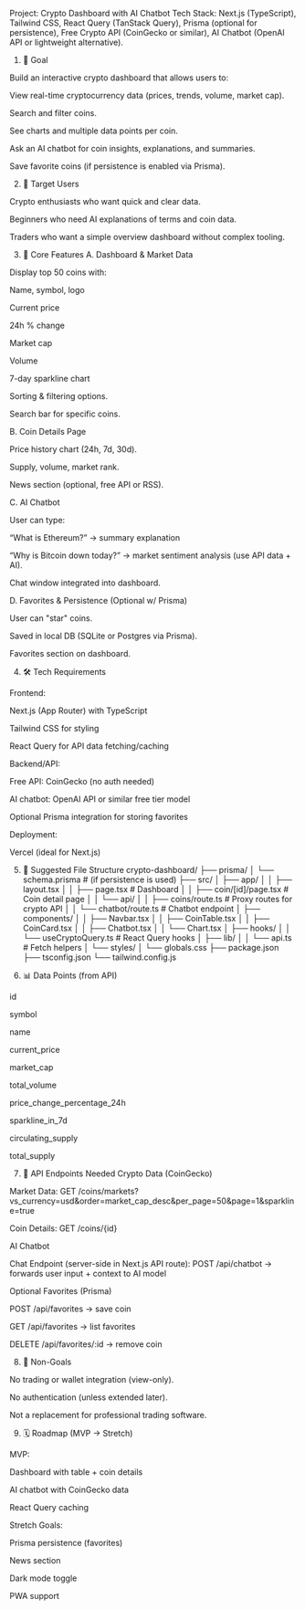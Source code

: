Project: Crypto Dashboard with AI Chatbot
Tech Stack: Next.js (TypeScript), Tailwind CSS, React Query (TanStack Query), Prisma (optional for persistence), Free Crypto API (CoinGecko or similar), AI Chatbot (OpenAI API or lightweight alternative).

1. 🎯 Goal

Build an interactive crypto dashboard that allows users to:

View real-time cryptocurrency data (prices, trends, volume, market cap).

Search and filter coins.

See charts and multiple data points per coin.

Ask an AI chatbot for coin insights, explanations, and summaries.

Save favorite coins (if persistence is enabled via Prisma).

2. 👥 Target Users

Crypto enthusiasts who want quick and clear data.

Beginners who need AI explanations of terms and coin data.

Traders who want a simple overview dashboard without complex tooling.

3. 🔑 Core Features
   A. Dashboard & Market Data

Display top 50 coins with:

Name, symbol, logo

Current price

24h % change

Market cap

Volume

7-day sparkline chart

Sorting & filtering options.

Search bar for specific coins.

B. Coin Details Page

Price history chart (24h, 7d, 30d).

Supply, volume, market rank.

News section (optional, free API or RSS).

C. AI Chatbot

User can type:

“What is Ethereum?” → summary explanation

“Why is Bitcoin down today?” → market sentiment analysis (use API data + AI).

Chat window integrated into dashboard.

D. Favorites & Persistence (Optional w/ Prisma)

User can "star" coins.

Saved in local DB (SQLite or Postgres via Prisma).

Favorites section on dashboard.

4. 🛠 Tech Requirements

Frontend:

Next.js (App Router) with TypeScript

Tailwind CSS for styling

React Query for API data fetching/caching

Backend/API:

Free API: CoinGecko
(no auth needed)

AI chatbot: OpenAI API or similar free tier model

Optional Prisma integration for storing favorites

Deployment:

Vercel (ideal for Next.js)

5. 📂 Suggested File Structure
   crypto-dashboard/
   ├── prisma/
   │ └── schema.prisma # (if persistence is used)
   ├── src/
   │ ├── app/
   │ │ ├── layout.tsx
   │ │ ├── page.tsx # Dashboard
   │ │ ├── coin/[id]/page.tsx # Coin detail page
   │ │ └── api/
   │ │ ├── coins/route.ts # Proxy routes for crypto API
   │ │ └── chatbot/route.ts # Chatbot endpoint
   │ ├── components/
   │ │ ├── Navbar.tsx
   │ │ ├── CoinTable.tsx
   │ │ ├── CoinCard.tsx
   │ │ ├── Chatbot.tsx
   │ │ └── Chart.tsx
   │ ├── hooks/
   │ │ └── useCryptoQuery.ts # React Query hooks
   │ ├── lib/
   │ │ └── api.ts # Fetch helpers
   │ └── styles/
   │ └── globals.css
   ├── package.json
   ├── tsconfig.json
   └── tailwind.config.js

6. 📊 Data Points (from API)

id

symbol

name

current_price

market_cap

total_volume

price_change_percentage_24h

sparkline_in_7d

circulating_supply

total_supply

7. 🔄 API Endpoints Needed
   Crypto Data (CoinGecko)

Market Data:
GET /coins/markets?vs_currency=usd&order=market_cap_desc&per_page=50&page=1&sparkline=true

Coin Details:
GET /coins/{id}

AI Chatbot

Chat Endpoint (server-side in Next.js API route):
POST /api/chatbot → forwards user input + context to AI model

Optional Favorites (Prisma)

POST /api/favorites → save coin

GET /api/favorites → list favorites

DELETE /api/favorites/:id → remove coin

8. 📌 Non-Goals

No trading or wallet integration (view-only).

No authentication (unless extended later).

Not a replacement for professional trading software.

9. 🗓 Roadmap (MVP → Stretch)

MVP:

Dashboard with table + coin details

AI chatbot with CoinGecko data

React Query caching

Stretch Goals:

Prisma persistence (favorites)

News section

Dark mode toggle

PWA support
